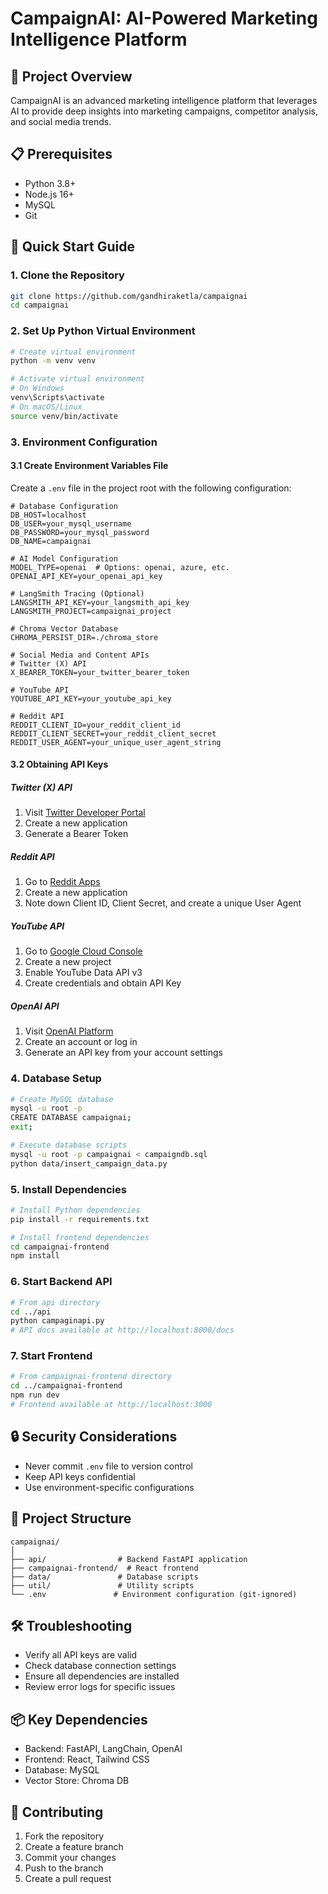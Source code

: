 # CampaignAI: AI-Powered Marketing Intelligence Platform

## 🌟 Project Overview
CampaignAI is an advanced marketing intelligence platform that leverages AI to provide deep insights into marketing campaigns, competitor analysis, and social media trends.

## 📋 Prerequisites
- Python 3.8+
- Node.js 16+
- MySQL
- Git

## 🚀 Quick Start Guide

### 1. Clone the Repository
```bash
git clone https://github.com/gandhiraketla/campaignai
cd campaignai
```

### 2. Set Up Python Virtual Environment
```bash
# Create virtual environment
python -m venv venv

# Activate virtual environment
# On Windows
venv\Scripts\activate
# On macOS/Linux
source venv/bin/activate
```

### 3. Environment Configuration

#### 3.1 Create Environment Variables File
Create a `.env` file in the project root with the following configuration:

```env
# Database Configuration
DB_HOST=localhost
DB_USER=your_mysql_username
DB_PASSWORD=your_mysql_password
DB_NAME=campaignai

# AI Model Configuration
MODEL_TYPE=openai  # Options: openai, azure, etc.
OPENAI_API_KEY=your_openai_api_key

# LangSmith Tracing (Optional)
LANGSMITH_API_KEY=your_langsmith_api_key
LANGSMITH_PROJECT=campaignai_project

# Chroma Vector Database
CHROMA_PERSIST_DIR=./chroma_store

# Social Media and Content APIs
# Twitter (X) API
X_BEARER_TOKEN=your_twitter_bearer_token

# YouTube API
YOUTUBE_API_KEY=your_youtube_api_key

# Reddit API
REDDIT_CLIENT_ID=your_reddit_client_id
REDDIT_CLIENT_SECRET=your_reddit_client_secret
REDDIT_USER_AGENT=your_unique_user_agent_string
```

#### 3.2 Obtaining API Keys

##### Twitter (X) API
1. Visit [Twitter Developer Portal](https://developer.twitter.com/en/portal/dashboard)
2. Create a new application
3. Generate a Bearer Token

##### Reddit API
1. Go to [Reddit Apps](https://www.reddit.com/prefs/apps)
2. Create a new application
3. Note down Client ID, Client Secret, and create a unique User Agent

##### YouTube API
1. Go to [Google Cloud Console](https://console.cloud.google.com/)
2. Create a new project
3. Enable YouTube Data API v3
4. Create credentials and obtain API Key

##### OpenAI API
1. Visit [OpenAI Platform](https://platform.openai.com/)
2. Create an account or log in
3. Generate an API key from your account settings

### 4. Database Setup
```bash
# Create MySQL database
mysql -u root -p
CREATE DATABASE campaignai;
exit;

# Execute database scripts
mysql -u root -p campaignai < campaigndb.sql
python data/insert_campaign_data.py
```

### 5. Install Dependencies
```bash
# Install Python dependencies
pip install -r requirements.txt

# Install frontend dependencies
cd campaignai-frontend
npm install
```

### 6. Start Backend API
```bash
# From api directory
cd ../api
python campaginapi.py
# API docs available at http://localhost:8000/docs
```

### 7. Start Frontend
```bash
# From campaignai-frontend directory
cd ../campaignai-frontend
npm run dev
# Frontend available at http://localhost:3000
```

## 🔒 Security Considerations
- Never commit `.env` file to version control
- Keep API keys confidential
- Use environment-specific configurations

## 📂 Project Structure
```
campaignai/
│
├── api/                # Backend FastAPI application
├── campaignai-frontend/  # React frontend
├── data/               # Database scripts
├── util/               # Utility scripts
└── .env               # Environment configuration (git-ignored)
```

## 🛠 Troubleshooting
- Verify all API keys are valid
- Check database connection settings
- Ensure all dependencies are installed
- Review error logs for specific issues

## 📦 Key Dependencies
- Backend: FastAPI, LangChain, OpenAI
- Frontend: React, Tailwind CSS
- Database: MySQL
- Vector Store: Chroma DB

## 🤝 Contributing
1. Fork the repository
2. Create a feature branch
3. Commit your changes
4. Push to the branch
5. Create a pull request
